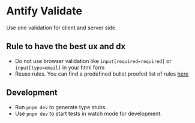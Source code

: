 # Antify Validate

Use one validation for client and server side.

## Rule to have the best ux and dx

- Do not use browser validation like `input[required=required]` or `input[type=email]` in your html form
- Reuse rules. You can find a predefined bullet proofed list of rules [here](https://github.com/antify/validate/tree/main/src/rules) 

## Development

- Run `pnpm dev` to generate type stubs.
- Use `pnpm dev` to start tests in watch mode for development.
